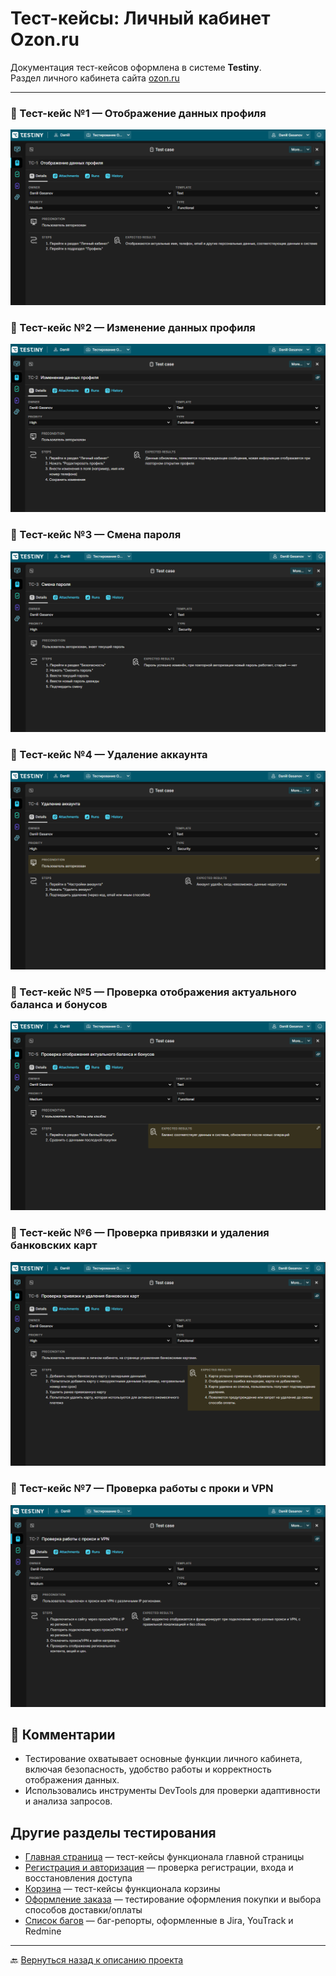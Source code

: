 # Тест-кейсы: Личный кабинет Ozon.ru

Документация тест-кейсов оформлена в системе **Testiny**. <br> 
Раздел личного кабинета сайта [ozon.ru](https://www.ozon.ru/profile)

---

### 🔹 Тест-кейс №1 — Отображение данных профиля
![Профиль](screens/testiny1.png)

### 🔹 Тест-кейс №2 — Изменение данных профиля
![Изменение](screens/testiny2.png)

### 🔹 Тест-кейс №3 — Смена пароля
![Пароль](screens/testiny3.png)

### 🔹 Тест-кейс №4 — Удаление аккаунта
![Удаление](screens/testiny4.png)

### 🔹 Тест-кейс №5 — Проверка отображения актуального баланса и бонусов
![Баланс](screens/testiny5.png)

### 🔹 Тест-кейс №6 — Проверка привязки и удаления банковских карт
![Карты](screens/testiny6.png)

### 🔹 Тест-кейс №7 — Проверка работы с проки и VPN
![VPN](screens/testiny7.png)

## 💬 Комментарии

* Тестирование охватывает основные функции личного кабинета, включая безопасность, удобство работы и корректность отображения данных.
* Использовались инструменты DevTools для проверки адаптивности и анализа запросов.

## Другие разделы тестирования

- [Главная страница](https://github.com/daniilg17/testing-website/blob/main/MainPageTR.md) — тест-кейсы функционала главной страницы
- [Регистрация и авторизация](https://github.com/daniilg17/testing-website/blob/main/authTestIt.md) — проверка регистрации, входа и восстановления доступа
- [Корзина](https://github.com/daniilg17/testing-website/blob/main/basketQase.md) — тест-кейсы функционала корзины
- [Оформление заказа](https://github.com/daniilg17/testing-website/blob/main/orderQatouch.md) — тестирование оформления покупки и выбора способов доставки/оплаты
- [Список багов](https://github.com/daniilg17/testing-website/blob/main/bugs.md) — баг-репорты, оформленные в Jira, YouTrack и Redmine  

---

🔙 [Вернуться назад к описанию проекта](https://github.com/daniilg17/testing-website/blob/main/README.md)
